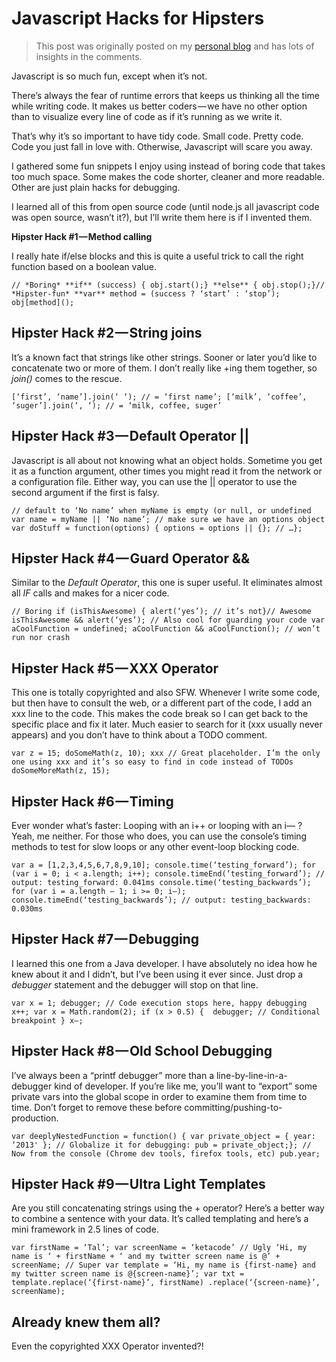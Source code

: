# Javascript Hacks for Hipsters

>This post was originally posted on my [personal blog](<http://berzniz.com/post/68001735765/javascript-hacks-for-hipsters>) and has lots of insights in the comments.

Javascript is so much fun, except when it’s not.

There’s always the fear of runtime errors that keeps us thinking all the time while writing code. It makes us better coders — we have no other option than to visualize every line of code as if it’s running as we write it.

That’s why it’s so important to have tidy code. Small code. Pretty code. Code you just fall in love with. Otherwise, Javascript will scare you away.

I gathered some fun snippets I enjoy using instead of boring code that takes too much space. Some makes the code shorter, cleaner and more readable. Other are just plain hacks for debugging.

I learned all of this from open source code (until node.js all javascript code was open source, wasn’t it?), but I’ll write them here is if I invented them.

**Hipster Hack #1 — Method calling**

I really hate if/else blocks and this is quite a useful trick to call the right function based on a boolean value.

```
// *Boring* **if** (success) { obj.start();} **else** { obj.stop();}// *Hipster-fun* **var** method = (success ? ‘start’ : ‘stop’); obj[method]();
```

## Hipster Hack #2 — String joins

It’s a known fact that strings like other strings. Sooner or later you’d like to concatenate two or more of them. I don’t really like +ing them together, so *join()* comes to the rescue.

```
[‘first’, ‘name’].join(‘ ‘); // = ‘first name’; [‘milk’, ‘coffee’, ‘suger’].join(‘, ‘); // = ‘milk, coffee, suger’
```

## Hipster Hack #3 — Default Operator ||

Javascript is all about not knowing what an object holds. Sometime you get it as a function argument, other times you might read it from the network or a configuration file. Either way, you can use the || operator to use the second argument if the first is falsy.

```
// default to ‘No name’ when myName is empty (or null, or undefined var name = myName || ‘No name’; // make sure we have an options object var doStuff = function(options) { options = options || {}; // …};
```

## Hipster Hack #4 — Guard Operator &&

Similar to the *Default Operator*, this one is super useful. It eliminates almost all *IF* calls and makes for a nicer code.
```
// Boring if (isThisAwesome) { alert(‘yes’); // it’s not}// Awesome isThisAwesome && alert(‘yes’); // Also cool for guarding your code var aCoolFunction = undefined; aCoolFunction && aCoolFunction(); // won’t run nor crash
```

## Hipster Hack #5 — XXX Operator

This one is totally copyrighted and also SFW. Whenever I write some code, but then have to consult the web, or a different part of the code, I add an xxx line to the code. This makes the code break so I can get back to the specific place and fix it later. Much easier to search for it (xxx usually never appears) and you don’t have to think about a TODO comment.

```
var z = 15; doSomeMath(z, 10); xxx // Great placeholder. I’m the only one using xxx and it’s so easy to find in code instead of TODOs doSomeMoreMath(z, 15);
```

## Hipster Hack #6 — Timing

Ever wonder what’s faster: Looping with an i++ or looping with an i— ? Yeah, me neither. For those who does, you can use the console’s timing methods to test for slow loops or any other event-loop blocking code.

```
var a = [1,2,3,4,5,6,7,8,9,10]; console.time(‘testing_forward’); for (var i = 0; i < a.length; i++); console.timeEnd(‘testing_forward’); // output: testing_forward: 0.041ms console.time(‘testing_backwards’); for (var i = a.length — 1; i >= 0; i—); console.timeEnd(‘testing_backwards’); // output: testing_backwards: 0.030ms 
```

## Hipster Hack #7 — Debugging

I learned this one from a Java developer. I have absolutely no idea how he knew about it and I didn’t, but I’ve been using it ever since. Just drop a *debugger* statement and the debugger will stop on that line.

```
var x = 1; debugger; // Code execution stops here, happy debugging x++; var x = Math.random(2); if (x > 0.5) {  debugger; // Conditional breakpoint } x—;
```
## Hipster Hack #8 — Old School Debugging

I’ve always been a “printf debugger” more than a line-by-line-in-a-debugger kind of developer. If you’re like me, you’ll want to “export” some private vars into the global scope in order to examine them from time to time. Don’t forget to remove these before committing/pushing-to-production.

```
var deeplyNestedFunction = function() { var private_object = { year: ‘2013' }; // Globalize it for debugging: pub = private_object;}; // Now from the console (Chrome dev tools, firefox tools, etc) pub.year;
```

## Hipster Hack #9 — Ultra Light Templates

Are you still concatenating strings using the + operator? Here’s a better way to combine a sentence with your data. It’s called templating and here’s a mini framework in 2.5 lines of code.

```
var firstName = ‘Tal’; var screenName = ‘ketacode’ // Ugly ‘Hi, my name is ‘ + firstName + ‘ and my twitter screen name is @’ + screenName; // Super var template = ‘Hi, my name is {first-name} and my twitter screen name is @{screen-name}’; var txt = template.replace(‘{first-name}’, firstName) .replace(‘{screen-name}’, screenName); 
```

## Already knew them all?

Even the copyrighted XXX Operator invented?!
